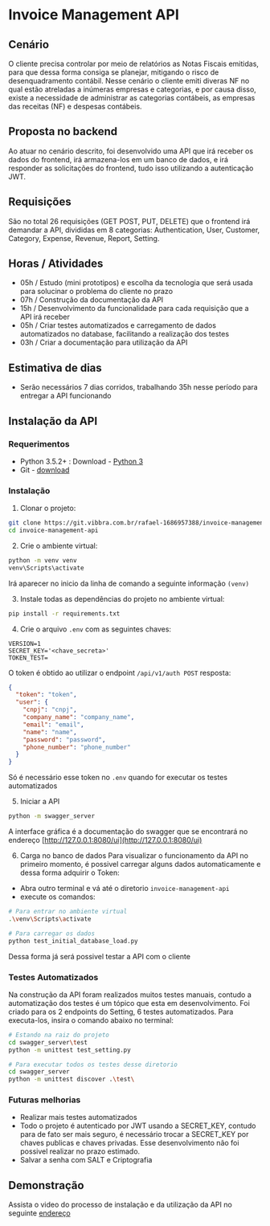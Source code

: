 # Invoice Management API

## Cenário
O cliente precisa controlar por meio de relatórios as Notas Fiscais emitidas, para que dessa forma consiga se planejar, mitigando o risco de desenquadramento contábil.
Nesse cenário o cliente emiti diveras NF no qual estão atreladas a inúmeras empresas e categorias, e por causa disso, existe a necessidade de administrar as categorias contábeis, as empresas das receitas (NF) e despesas contábeis.

## Proposta no backend
Ao atuar no cenário descrito, foi desenvolvido uma API que irá receber os dados do frontend, irá armazena-los em um banco de dados, e irá responder as solicitações do frontend, tudo isso utilizando a autenticação JWT.

## Requisições
São no total 26 requisições (GET POST, PUT, DELETE) que o frontend irá demandar a API, divididas em 8 categorias: Authentication, User, Customer, Category, Expense, Revenue, Report, Setting.

## Horas / Atividades
- 05h / Estudo (mini prototipos) e escolha da tecnologia que será usada para solucinar o problema do cliente no prazo
- 07h / Construção da documentação da API
- 15h / Desenvolvimento da funcionalidade para cada requisição que a API irá receber
- 05h / Criar testes automatizados e carregamento de dados automatizados no database, facilitando a realização dos testes
- 03h / Criar a documentação para utilização da API

## Estimativa de dias
- Serão necessários 7 dias corridos, trabalhando 35h nesse período para entregar a API funcionando

## Instalação da API

### Requerimentos
- Python 3.5.2+ : Download - [Python 3](https://www.python.org/downloads/)
- Git - [download](https://git-scm.com/download/win)

### Instalação

1. Clonar o projeto:
```bash
git clone https://git.vibbra.com.br/rafael-1686957388/invoice-management-api.git
cd invoice-management-api
```

2. Crie o ambiente virtual:
```bash
python -m venv venv
venv\Scripts\activate
``` 
Irá aparecer no inicio da linha de comando a seguinte informação `(venv)`

3.  Instale todas as dependências do projeto no ambiente virtual:
```bash
pip install -r requirements.txt
```

4. Crie o arquivo `.env` com as seguintes chaves:
```
VERSION=1
SECRET_KEY='<chave_secreta>'
TOKEN_TEST=
```
O token é obtido ao utilizar o endpoint `/api/v1/auth POST`
resposta:
```json
{
  "token": "token",
  "user": {
    "cnpj": "cnpj",
    "company_name": "company_name",
    "email": "email",
    "name": "name",
    "password": "password",
    "phone_number": "phone_number"
  }
}
```
Só é necessário esse token no `.env` quando for executar os testes automatizados

5. Iniciar a API
```bash
python -m swagger_server
```
A interface gráfica é a documentação do swagger que se encontrará no endereço [http://127.0.0.1:8080/ui](http://127.0.0.1:8080/ui)

6. Carga no banco de dados
Para visualizar o funcionamento da API no primeiro momento, é possivel carregar alguns dados automaticamente e dessa forma adquirir o Token:

- Abra outro terminal e vá até o diretorio `invoice-management-api`
- execute os comandos:
```bash
# Para entrar no ambiente virtual
.\venv\Scripts\activate

# Para carregar os dados
python test_initial_database_load.py
```

Dessa forma já será possivel testar a API com o cliente

### Testes Automatizados

Na construção da API foram realizados muitos testes manuais, contudo a automatização dos testes é um tópico que esta em desenvolvimento.
Foi criado para os 2 endpoints do Setting, 6 testes automatizados.
Para executa-los, insira o comando abaixo no terminal:
```bash
# Estando na raiz do projeto
cd swagger_server\test
python -m unittest test_setting.py

# Para executar todos os testes desse diretorio
cd swagger_server
python -m unittest discover .\test\
```

### Futuras melhorias
- Realizar mais testes automatizados
- Todo o projeto é autenticado por JWT usando a SECRET_KEY, contudo para de fato ser mais seguro, é necessário trocar a SECRET_KEY por chaves publicas e chaves privadas. Esse desenvolvimento não foi possivel realizar no prazo estimado.
- Salvar a senha com SALT e Criptografia

## Demonstração
Assista o video do processo de instalação e da utilização da API no seguinte [endereço]()